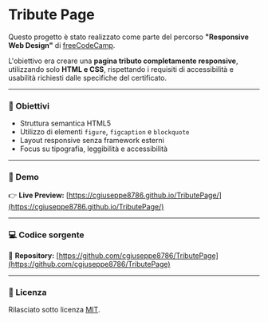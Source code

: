 # Tribute Page

Questo progetto è stato realizzato come parte del percorso **"Responsive Web Design"** di [freeCodeCamp](https://www.freecodecamp.org/).

L'obiettivo era creare una **pagina tributo completamente responsive**, utilizzando solo **HTML e CSS**, rispettando i requisiti di accessibilità e usabilità richiesti dalle specifiche del certificato.

---

### 🧠 Obiettivi

- Struttura semantica HTML5  
- Utilizzo di elementi `figure`, `figcaption` e `blockquote`  
- Layout responsive senza framework esterni  
- Focus su tipografia, leggibilità e accessibilità

---

### 🚀 Demo

👉 **Live Preview:** [https://cgiuseppe8786.github.io/TributePage/](https://cgiuseppe8786.github.io/TributePage/)

---

### 💻 Codice sorgente

📂 **Repository:** [https://github.com/cgiuseppe8786/TributePage](https://github.com/cgiuseppe8786/TributePage)

---

### 🧾 Licenza

Rilasciato sotto licenza [MIT](LICENSE).
